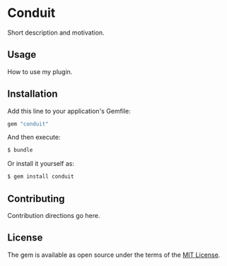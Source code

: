 # Conduit
Short description and motivation.

## Usage
How to use my plugin.

## Installation
Add this line to your application's Gemfile:

```ruby
gem "conduit"
```

And then execute:
```bash
$ bundle
```

Or install it yourself as:
```bash
$ gem install conduit
```

## Contributing
Contribution directions go here.

## License
The gem is available as open source under the terms of the [MIT License](https://opensource.org/licenses/MIT).
